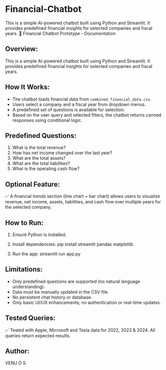 # Financial-Chatbot
This is a simple AI-powered chatbot built using Python and Streamlit. It provides predefined financial insights for selected companies and fiscal years.
📄 Financial Chatbot Prototype - Documentation

Overview:
-----------
This is a simple AI-powered chatbot built using Python and Streamlit. It provides predefined financial insights for selected companies and fiscal years.

How It Works:
--------------
- The chatbot loads financial data from `combined_financial_data.csv`.
- Users select a company and a fiscal year from dropdown menus.
- A predefined set of questions is available for selection.
- Based on the user query and selected filters, the chatbot returns canned responses using conditional logic.

Predefined Questions:
----------------------
1. What is the total revenue?
2. How has net income changed over the last year?
3. What are the total assets?
4. What are the total liabilities?
5. What is the operating cash flow?

Optional Feature:
------------------
✅ A financial trends section (line chart + bar chart) allows users to visualize revenue, net income, assets, liabilities, and cash flow over multiple years for the selected company.

How to Run:
------------
1. Ensure Python is installed.
2. Install dependencies:
   pip install streamlit pandas matplotlib

3. Run the app:
   streamlit run app.py

Limitations:
-------------
- Only predefined questions are supported (no natural language understanding).
- Data must be manually updated in the CSV file.
- No persistent chat history or database.
- Only basic UI/UX enhancements; no authentication or real-time updates.

Tested Queries:
---------------
✅ Tested with Apple, Microsoft and Tesla data for 2022, 2023 & 2024. All queries return expected results.

Author:
--------
VENU D S
